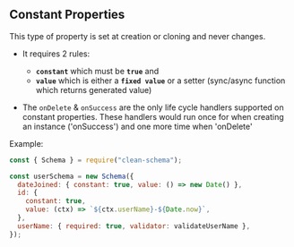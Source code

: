 ## Constant Properties

This type of property is set at creation or cloning and never changes.

- It requires 2 rules:

  - **`constant`** which must be **`true`** and
  - **`value`** which is either a **`fixed value`** or a setter (sync/async function which returns generated value)

- The `onDelete` & `onSuccess` are the only life cycle handlers supported on constant properties.
  These handlers would run once for when creating an instance ('onSuccess') and one more time when 'onDelete'

Example:

```js
const { Schema } = require("clean-schema");

const userSchema = new Schema({
  dateJoined: { constant: true, value: () => new Date() },
  id: {
    constant: true,
    value: (ctx) => `${ctx.userName}-${Date.now}`,
  },
  userName: { required: true, validator: validateUserName },
});
```
